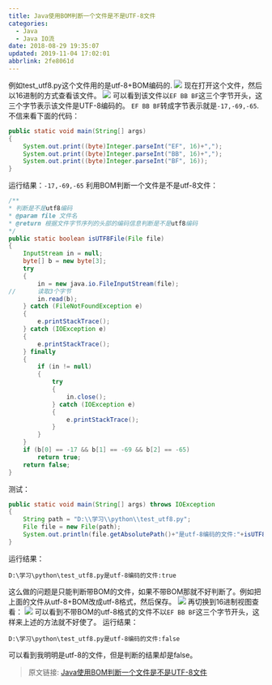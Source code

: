 ```yaml
---
title: Java使用BOM判断一个文件是不是UTF-8文件
categories: 
  - Java
  - Java IO流
date: 2018-08-29 19:35:07
updated: 2019-11-04 17:02:01
abbrlink: 2fe8061d
---
```


<!--more-->
<script src="https://cdn.bootcss.com/jquery/3.4.0/jquery.slim.min.js"></script>
<script>$(document).ready(function () {$(".post-body > ul:nth-child(1)").hide();});</script>

<!--end-->
例如test_utf8.py这个文件用的是utf-8+BOM编码的.
![](https://i.imgur.com/vtWvrjD.png)
现在打开这个文件，然后以16进制的方式查看该文件。
![](https://i.imgur.com/nLTgZnD.png)
可以看到该文件以`EF BB BF`这三个字节开头，这三个字节表示该文件是UTF-8编码的。
`EF BB BF`转成字节表示就是`-17,-69,-65`.不信来看下面的代码：
```java
public static void main(String[] args)
{
    System.out.print((byte)Integer.parseInt("EF", 16)+",");
    System.out.print((byte)Integer.parseInt("BB", 16)+",");
    System.out.print((byte)Integer.parseInt("BF", 16));
}

```
运行结果：`-17,-69,-65`
利用BOM判断一个文件是不是utf-8文件：
```java
/**
* 判断是不是utf8编码
* @param file 文件名
* @return 根据文件字节序列的头部的编码信息判断是不是utf8编码
*/
public static boolean isUTF8File(File file)
{
    InputStream in = null;
    byte[] b = new byte[3];
    try
    {
        in = new java.io.FileInputStream(file);
//      读取3个字节
        in.read(b);
    } catch (FileNotFoundException e)
    {
        e.printStackTrace();
    } catch (IOException e)
    {
        e.printStackTrace();
    } finally
    {
        if (in != null)
        {
            try
            {
                in.close();
            } catch (IOException e)
            {
                e.printStackTrace();
            }
        }
    }
    if (b[0] == -17 && b[1] == -69 && b[2] == -65)
        return true;
    return false;
}
```
测试：
```java
public static void main(String[] args) throws IOException
{
    String path = "D:\\学习\\python\\test_utf8.py";
    File file = new File(path);
    System.out.println(file.getAbsolutePath()+"是utf-8编码的文件:"+isUTF8File(file));
}

```
运行结果：
```
D:\学习\python\test_utf8.py是utf-8编码的文件:true

```
这么做的问题是只能判断带BOM的文件，如果不带BOM那就不好判断了。例如把上面的文件从utf-8+BOM改成utf-8格式，然后保存。
![](https://i.imgur.com/Nj4BWk9.png)
再切换到16进制视图查看：
![](https://i.imgur.com/giSWXga.png)
可以看到不带BOM的utf-8格式的文件不以`EF BB BF`这三个字节开头，这样来上述的方法就不好使了。
运行结果：
```
D:\学习\python\test_utf8.py是utf-8编码的文件:false
```
可以看到我明明是utf-8的文件，但是判断的结果却是false。

>原文链接: [Java使用BOM判断一个文件是不是UTF-8文件](https://lanlan2017.github.io/blog/2fe8061d/)
